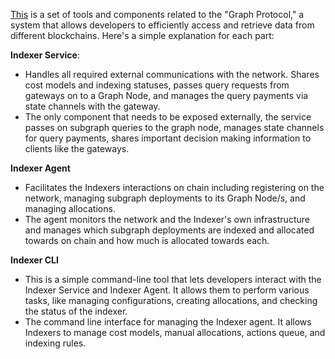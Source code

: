 [This](https://github.com/graphprotocol/indexer/) is a set of tools and components related to the "Graph Protocol," a system that allows developers to efficiently access and retrieve data from different blockchains. Here's a simple explanation for each part:

**Indexer Service**:
    
* Handles all required external communications with the network. Shares cost models and indexing statuses, passes query requests from gateways on to a Graph Node, and manages the query payments via state channels with the gateway.
* The only component that needs to be exposed externally, the service passes on subgraph queries to the graph node, manages state channels for query payments, shares important decision making information to clients like the gateways.

**Indexer Agent**
    
* Facilitates the Indexers interactions on chain including registering on the network, managing subgraph deployments to its Graph Node/s, and managing allocations.
* The agent monitors the network and the Indexer's own infrastructure and manages which subgraph deployments are indexed and allocated towards on chain and how much is allocated towards each.

**Indexer CLI**
    
* This is a simple command-line tool that lets developers interact with the Indexer Service and Indexer Agent. It allows them to perform various tasks, like managing configurations, creating allocations, and checking the status of the indexer.
* The command line interface for managing the Indexer agent. It allows Indexers to manage cost models, manual allocations, actions queue, and indexing rules.

